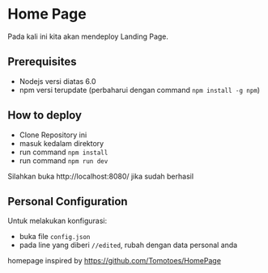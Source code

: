 # Home Page

Pada kali ini kita akan mendeploy Landing Page.

## Prerequisites
- Nodejs versi diatas 6.0
- npm versi terupdate (perbaharui dengan command `npm install -g npm`)

## How to deploy
- Clone Repository ini
- masuk kedalam direktory
- run command `npm install`
- run command `npm run dev`

Silahkan buka http://localhost:8080/ jika sudah berhasil

## Personal Configuration
Untuk melakukan konfigurasi:
- buka file `config.json`
- pada line yang diberi `//edited`, rubah dengan data personal anda


homepage inspired by https://github.com/Tomotoes/HomePage
